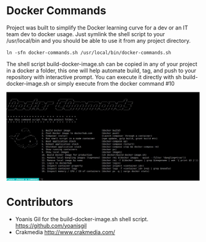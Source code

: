 # Docker Commands

Project was built to simplify the Docker learning curve for a dev or an IT team dev to docker usage.
Just symlink the shell script to your /usr/local/bin and you should be able to use it from any project directory.

    ln -sfn docker-commands.sh /usr/local/bin/docker-commands.sh

The shell script build-docker-image.sh can be copied in any of your project in a docker a folder, this one will help
automate build, tag, and push to your repository with interactive prompt. You can execute it directly with
sh build-docker-image.sh or simply execute from the docker command #10

<img src="welcome-screen.jpg" align="center" />



# Contributors
  - Yoanis Gil for the build-docker-image.sh shell script. https://github.com/yoanisgil
  - Crakmedia http://www.crakmedia.com/



